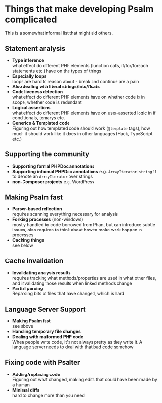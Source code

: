 # Things that make developing Psalm complicated

This is a somewhat informal list that might aid others.

## Statement analysis
- **Type inference**  
  what effect do different PHP elements (function calls, if/for/foreach statements etc.) have on the types of things
- **Especially loops**  
  loops are hard to reason about - break and continue are a pain
- **Also dealing with literal strings/ints/floats**
- **Code liveness detection**  
  what effect do different PHP elements have on whether code is in scope, whether code is redundant
- **Logical assertions**  
  what effect do different PHP elements have on user-asserted logic in if conditionals, ternarys etc.
- **Generics & Templated code**  
  Figuring out how templated code should work (`@template` tags), how much it should work like it does in other languages (Hack, TypeScript etc.)
  
## Supporting the community
- **Supporting formal PHPDoc annotations**
- **Supporting informal PHPDoc annotations**
  e.g. `ArrayIterator|string[]` to denote an `ArrayIterator` over strings
- **non-Composer projects**
  e.g. WordPress
  
## Making Psalm fast
- **Parser-based reflection**  
  requires scanning everything necessary for analysis
- **Forking processes** (non-windows)  
  mostly handled by code borrowed from Phan, but can introduce subtle issues, also requires to think about how to make work happen in processes
- **Caching things**  
  see below

## Cache invalidation
- **Invalidating analysis results**  
  requires tracking what methods/properties are used in what other files, and invalidating those results when linked methods change
- **Partial parsing**  
  Reparsing bits of files that have changed, which is hard

## Language Server Support
- **Making Psalm fast**  
  see above
- **Handling temporary file changes**
- **Dealing with malformed PHP code**  
  When people write code, it's not always pretty as they write it. A language server needs to deal with that bad code somehow

## Fixing code with Psalter
- **Adding/replacing code**  
  Figuring out what changed, making edits that could have been made by a human
- **Minimal diffs**  
  hard to change more than you need
